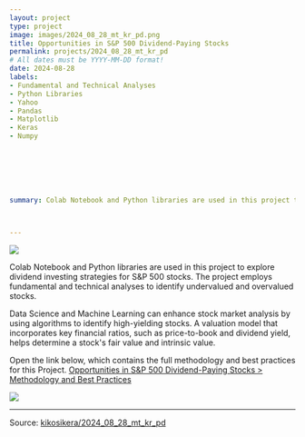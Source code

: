 ```yaml
---
layout: project
type: project
image: images/2024_08_28_mt_kr_pd.png
title: Opportunities in S&P 500 Dividend-Paying Stocks
permalink: projects/2024_08_28_mt_kr_pd
# All dates must be YYYY-MM-DD format!
date: 2024-08-28
labels:
- Fundamental and Technical Analyses
- Python Libraries
- Yahoo
- Pandas
- Matplotlib
- Keras 
- Numpy







summary: Colab Notebook and Python libraries are used in this project to explore dividend investing strategies for S&P 500 stocks. The project employs fundamental and technical analyses to identify undervalued and overvalued stocks.



---
```


<img class="ui image" src="{{ site.baseurl }}/images/2024_08_28_mt_kr_pd_pannel.png">

Colab Notebook and Python libraries are used in this project to explore dividend investing strategies for S&P 500 stocks. The project employs fundamental and technical analyses to identify undervalued and overvalued stocks.

Data Science and Machine Learning can enhance stock market analysis by using algorithms to identify high-yielding stocks. A valuation model that incorporates key financial ratios, such as price-to-book and dividend yield, helps determine a stock's fair value and intrinsic value.

Open the link below, which contains the full methodology and best practices for this Project.
[Opportunities in S&P 500 Dividend-Paying Stocks > Methodology and Best Practices](https://kikosikera.github.io/images/2024_08_28_mt_kr_pd.pdf)


<img class="ui image" src="{{ site.baseurl }}/images/2024_08_28_mt_kr_pd_results.png">


<hr>

Source: <a href="https://kikosikera.github.io/projects/2024_08_28_mt_kr_pd"><i class="large github icon"></i>kikosikera/2024_08_28_mt_kr_pd</a>
